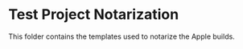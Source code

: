 <!--- Content managed by Project Forge, see [projectforge.md] for details. -->
# Test Project Notarization

This folder contains the templates used to notarize the Apple builds.
